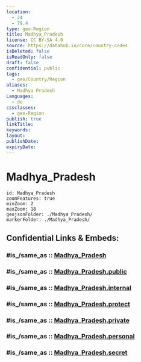 ```yaml
---
location:
  - 24
  - 79.4
type: geo-Region
title: Madhya_Pradesh
license: CC BY-SA 4.0
source: https://datahub.io/core/country-codes
isDeleted: false
isReadOnly: false
draft: false
confidential: public
tags:
  - geo/Country/Region
aliases:
  - Madhya Pradesh
Languages:
  - de
cssclasses:
  - geo-Region
publish: true
linkTitle:
keywords:
layout:
publishDate:
expiryDate:
---
```


# Madhya_Pradesh

```leaflet
id: Madhya_Pradesh
zoomFeatures: true 
minZoom: 2 
maxZoom: 18
geojsonFolder: ./Madhya_Pradesh/
markerFolder: ./Madhya_Pradesh/
```


## Confidential Links & Embeds: 

### #is_/same_as :: [Madhya_Pradesh](/_Standards/Earth/Continent/Asia/Indian_Subcontinent/India/States~India/Madhya_Pradesh.md) 

### #is_/same_as :: [Madhya_Pradesh.public](/_public/Earth/Continent/Asia/Indian_Subcontinent/India/States~India/Madhya_Pradesh.public.md) 

### #is_/same_as :: [Madhya_Pradesh.internal](/_internal/Earth/Continent/Asia/Indian_Subcontinent/India/States~India/Madhya_Pradesh.internal.md) 

### #is_/same_as :: [Madhya_Pradesh.protect](/_protect/Earth/Continent/Asia/Indian_Subcontinent/India/States~India/Madhya_Pradesh.protect.md) 

### #is_/same_as :: [Madhya_Pradesh.private](/_private/Earth/Continent/Asia/Indian_Subcontinent/India/States~India/Madhya_Pradesh.private.md) 

### #is_/same_as :: [Madhya_Pradesh.personal](/_personal/Earth/Continent/Asia/Indian_Subcontinent/India/States~India/Madhya_Pradesh.personal.md) 

### #is_/same_as :: [Madhya_Pradesh.secret](/_secret/Earth/Continent/Asia/Indian_Subcontinent/India/States~India/Madhya_Pradesh.secret.md)

